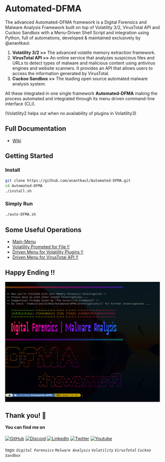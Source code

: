 # Automated-DFMA
The advanced Automated-DFMA framework is a Digital Forensics and Malware Analysis Framework built on top of Volatility 3/2, VirusTotal API and Cuckoo Sandbox with a Menu-Driven Shell Script and integration using Python, full of automations, developed & maintained exclusively by <href src="https://github.com/anantkaul/anantkaul">@anantkaul.

1) **Volatility 3/2 >>** The advanced volatile memory extraction framework. <br>
2) **VirusTotal API >>** An online service that analyzes suspicious files and URLs to detect types of malware and malicious content using antivirus engines and website scanners. It provides an API that allows users to access the information generated by VirusTotal.<br>
3) **Cuckoo Sandbox >>** The leading open source automated malware analysis system.

All these integrated in one single framework **Automated-DFMA** making the process automated and integrated through its menu driven command-line interface (CLI).

(Volatility2 helps out when no availability of plugins in Volatility3)
  
Full Documentation
---
- [Wiki](https://fantastic-teeth-031.notion.site/Automated-DFMA-e8f7d52b3bcf4d1396c9a92df11c115d)  

Getting Started 
---
### Install
```sh
git clone https://github.com/anantkaul/Automated-DFMA.git
cd Automated-DFMA
./install.sh
```

### Simply Run
```sh
./auto-DFMA.sh
```

Some Useful Operations
---
<!-- ### Sample Error & Resolution !! 
<img src="meta/images/1-Main-Menu.png"> -->

- [Main-Menu](meta/images/1-Main-Menu.png)
- [Volatility Prompted for File !!](meta/images/2-Vol-File-Prompt.png)
- [Driven Menu for Volatility Plugins !!](meta/images/3-Vol-Menu.png)
- [Driven Menu for VirusTotal API !!](meta/images/4-VT-Menu.png)

Happy Ending !!
---
<img src="meta/images/good_bye.png">

Thank you! 🐑 
---
**You can find me on**

[<img align="middle" alt="GitHub" width="42px" src="https://img.icons8.com/color/48/000000/github-2.png"/>][GitHub]
[<img align="middle" alt="Discord" width="42px" src="https://img.icons8.com/color/96/000000/discord-new-logo.png"/>][Discord]
[<img align="middle" alt="LinkedIn" width="42px" src="https://img.icons8.com/fluent/48/000000/linkedin.png" />][linkedin]
[<img align="middle" alt="Twitter" width="42px" src="https://img.icons8.com/fluent/48/000000/twitter.png" />][twitter]
[<img align="middle" alt="Youtube" width="42px" src="https://img.icons8.com/color/youtube" />][youtube]

[GitHub]: https://github.com/anantkaul
[Discord]: https://discordapp.com/users/4N4N7#8325
[LinkedIn]: https://www.linkedin.com/in/anant-kaul/
[Twitter]: https://twitter.com/AnantKaul
[YouTube]: https://www.youtube.com/channel/UC7bflmCt91Om9HlBZDcTAmw 
[Invite]: https://discord.gg/2S8CHuqphD

###### tags: `Digital Forensics` `Malware Analysis` `Volatility` `VirusTotal` `Cuckoo` `Sandbox`
